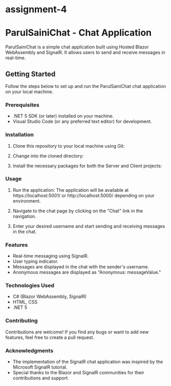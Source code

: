 # assignment-4
# ParulSainiChat - Chat Application

ParulSainiChat is a simple chat application built using Hosted Blazor WebAssembly and SignalR. It allows users to send and receive messages in real-time.

## Getting Started

Follow the steps below to set up and run the ParulSainiChat chat application on your local machine.

### Prerequisites

- .NET 5 SDK (or later) installed on your machine.
- Visual Studio Code (or any preferred text editor) for development.

### Installation

1. Clone this repository to your local machine using Git:

2. Change into the cloned directory:

3. Install the necessary packages for both the Server and Client projects:

### Usage

1. Run the application:
The application will be available at https://localhost:5001/ or http://localhost:5000/ depending on your environment.

2. Navigate to the chat page by clicking on the "Chat" link in the navigation.

3. Enter your desired username and start sending and receiving messages in the chat.

### Features

- Real-time messaging using SignalR.
- User typing indicator.
- Messages are displayed in the chat with the sender's username.
- Anonymous messages are displayed as "Anonymous: messageValue."

### Technologies Used

- C# (Blazor WebAssembly, SignalR)
- HTML, CSS
- .NET 5

### Contributing

Contributions are welcome! If you find any bugs or want to add new features, feel free to create a pull request.



### Acknowledgments

- The implementation of the SignalR chat application was inspired by the Microsoft SignalR tutorial.
- Special thanks to the Blazor and SignalR communities for their contributions and support.



